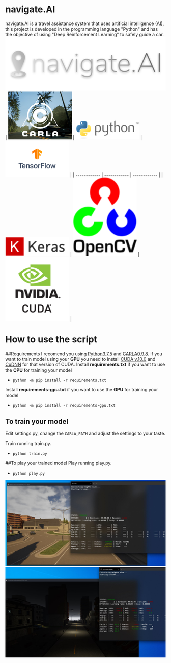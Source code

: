 # navigate.AI
navigate.AI is a travel assistance system that uses artificial intelligence (AI), this project is developed in the programming language "Python" and has the objective of using "Deep Reinforcement Learning" to safely guide a car.
<img src="images/logo.png">
| <img src="images/carla.JPG" width="200"> | <img src="images/python.png" width="200"> | <img src="images/tensorflow.png" width="200"> |
| ------------ | ------------ | ------------ |
| <img src="images/keras.png" width="200"> | <img src="images/opencv.png" width="200"> | <img src="images/cuda.png" width="200"> |

# How to use the script
##Requirements
I recomend you using [Python3.7.5](https://www.python.org/downloads/release/python-375/ "Python3.7.5") and [CARLA0.9.8](https://github.com/carla-simulator/carla/releases/tag/0.9.8 "CARLA0.9.8").
If you want to train model using your **GPU** you need to install [CUDA v.10.0](https://developer.nvidia.com/cuda-10.0-download-archive "CUDA v.10.0") and [CuDNN](https://developer.nvidia.com/rdp/cudnn-archive "CuDNN") for that version of CUDA.
Install **requirements.txt** if you want to use the **CPU** for training your model
- `python -m pip install -r requirements.txt`

Install **requirements-gpu.txt** if you want to use the **GPU** for training your model
- `python -m pip install -r requirements-gpu.txt`
## To train your model
Edit settings.py, change the `CARLA_PATH` and adjust the settings to your taste.

Train running train.py.
- `python train.py`

##To play your trained model
Play running play.py.
- `python play.py`
<img src="images/carla1.JPG">
<img src="images/carla2.JPG">